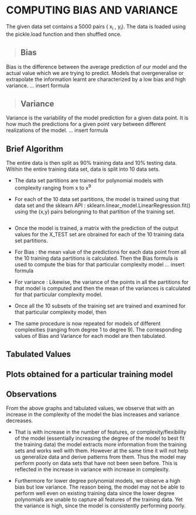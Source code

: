# COMPUTING BIAS AND VARIANCE

The given data set contains a 5000 pairs ( x<sub>i</sub> , y<sub>i</sub>).
The data is loaded using the pickle.load function and then shuffled once.

>## Bias
Bias is the difference between the average prediction of our model and the actual value which we are trying to predict. Models that overgeneralise or extrapolate the information learnt are characterized by a low bias and high variance. ... insert formula 

>## Variance
Variance is the variability of the model prediction for a given data point. It is how much the predictions for a given point vary between different realizations of the model. ... insert formula

## Brief Algorithm

The entire data is then split as 90% training data and 10% testing data. Witihin the entire training data set, data is split into 10 data sets.

* The data set partitions are trained for polynomial models with complexity ranging from x to x<sup>9</sup>

* For each of the 10 data set partitions, the model is trained using that data set and the sklearn API : sklearn.linear_model.LinearRegression.fit() using the (x,y) pairs belongning to that partition of the training set.

```py
```

* Once the model is trained, a matrix with the prediction of the output values for the X_TEST set are obrained for each of the 10 training data set partitions.

* For Bias : the mean value of the predictions for each data point from all the 10 training data partitions is calculated. Then the Bias formula is used to compute the bias for that particular complexity model ... insert formula

* For variance : Likewise, the variance of the points in all the partitions for that model is computed and then the mean of the variances is calculated for that particular complexity model.

* Once all the 10 subsets of the training set are trained and examined for that particular complexity model, then 

* The same procedure is now repeated for models of different complexities (ranging from degree 1 to degree 9). The corresponding values of Bias and Variance for each model are then tabulated. 

## Tabulated Values 


## Plots obtained for a particular training model


## Observations
From the above graphs and tabulated values, we observe that with an increase in the complexity of the model the bias increases and variance decreases. 

* That is with increase in the number of features, or complexity/flexibility of the model (essentially increasing the degree of the model to best fit the training data) the model extracts more information from the training sets and works well with them.
However at the same time it will not help us generalize data and derive patterns from them. Thus the model may perform poorly on data sets that have not been seen before. This is reflected in the increase in variance with increase in complexity.

* Furthermore for lower degree polynomial models, we observe a high bias but low variance. The reason being, the model may not be able to perform well even on existing training data since the lower degree polynomials are unable to capture all features of the training data. Yet the variance is high, since the model is consistently performing poorly.
